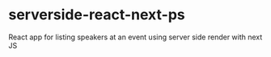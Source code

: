 # serverside-react-next-ps
React app for listing speakers at an event using server side render with next JS
